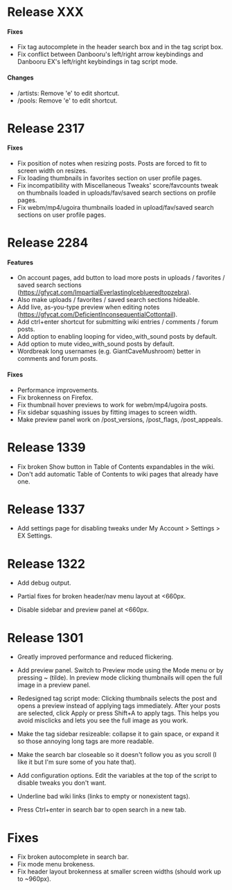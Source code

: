 # Release XXX

#### Fixes

* Fix tag autocomplete in the header search box and in the tag script box.
* Fix conflict between Danbooru's left/right arrow keybindings and Danbooru EX's
  left/right keybindings in tag script mode.

#### Changes

* /artists: Remove 'e' to edit shortcut.
* /pools: Remove 'e' to edit shortcut.

# Release 2317

#### Fixes

* Fix position of notes when resizing posts. Posts are forced to fit to screen
  width on resizes.
* Fix loading thumbnails in favorites section on user profile pages.
* Fix incompatibility with Miscellaneous Tweaks' score/favcounts tweak on
  thumbnails loaded in uploads/fav/saved search sections on profile pages.
* Fix webm/mp4/ugoira thumbnails loaded in upload/fav/saved search sections on
  user profile pages.

# Release 2284

#### Features

* On account pages, add button to load more posts in uploads / favorites / saved search sections (https://gfycat.com/ImpartialEverlastingIceblueredtopzebra).
* Also make uploads / favorites / saved search sections hideable.
* Add live, as-you-type preview when editing notes (https://gfycat.com/DeficientInconsequentialCottontail).
* Add ctrl+enter shortcut for submitting wiki entries / comments / forum posts.
* Add option to enabling looping for video_with_sound posts by default.
* Add option to mute video_with_sound posts by default.
* Wordbreak long usernames (e.g. GiantCaveMushroom) better in comments and forum posts.

#### Fixes

* Performance improvements.
* Fix brokenness on Firefox.
* Fix thumbnail hover previews to work for webm/mp4/ugoira posts.
* Fix sidebar squashing issues by fitting images to screen width.
* Make preview panel work on /post_versions, /post_flags, /post_appeals.

# Release 1339

* Fix broken Show button in Table of Contents expandables in the wiki.
* Don't add automatic Table of Contents to wiki pages that already have one.

# Release 1337

* Add settings page for disabling tweaks under My Account > Settings > EX Settings.

# Release 1322

* Add debug output.

* Partial fixes for broken header/nav menu layout at <660px.

* Disable sidebar and preview panel at <660px.

# Release 1301

* Greatly improved performance and reduced flickering.

* Add preview panel. Switch to Preview mode using the Mode menu or by pressing ~ (tilde).
  In preview mode clicking thumbnails will open the full image in a preview panel.

* Redesigned tag script mode: Clicking thumbnails selects the post and opens a
  preview instead of applying tags immediately. After your posts are selected,
  click Apply or press Shift+A to apply tags. This helps you avoid misclicks and
  lets you see the full image as you work.

* Make the tag sidebar resizeable: collapse it to gain space, or expand it so
  those annoying long tags are more readable.

* Make the search bar closeable so it doesn't follow you as you scroll (I like
  it but I'm sure some of you hate that).

* Add configuration options. Edit the variables at the top of the script to
  disable tweaks you don't want.

* Underline bad wiki links (links to empty or nonexistent tags).

* Press Ctrl+enter in search bar to open search in a new tab.

# Fixes

* Fix broken autocomplete in search bar.
* Fix mode menu brokeness.
* Fix header layout brokenness at smaller screen widths (should work up to ~960px).
